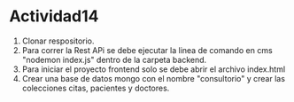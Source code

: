 # Actividad14

1. Clonar respositorio.
2. Para correr la Rest APi se debe ejecutar la linea de comando en cms "nodemon index.js" dentro de la carpeta backend.
3. Para iniciar el proyecto frontend solo se debe abrir el archivo index.html
4. Crear una base de datos mongo con el nombre "consultorio" y crear las colecciones citas, pacientes y doctores.
